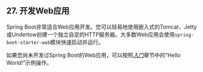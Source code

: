 ## 27. 开发Web应用

Spring Boot非常适合Web应用开发。您可以轻易地使用嵌入式的Tomcat、Jetty或Undertow创建一个独立自足的HTTP服务器。大多数Web应用会使用`spring-boot-starter-web`模块快速启动并运行。

如果您尚未开发过Spring Boot的Web应用，可以按照[*入门*](../II.Getting_started/11.Developing_your_first_Spring_Boot_application.md)章节中的“Hello World!”示例操作。

